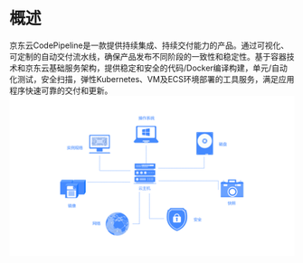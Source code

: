 # 概述
京东云CodePipeline是一款提供持续集成、持续交付能力的产品。通过可视化、可定制的自动交付流水线，确保产品发布不同阶段的一致性和稳定性。基于容器技术和京东云基础服务架构，提供稳定和安全的代码/Docker编译构建，单元/自动化测试，安全扫描，弹性Kubernetes、VM及ECS环境部署的工具服务，满足应用程序快速可靠的交付和更新。
![](../../../../image/vm/Product-Introduction-Overview.png)
